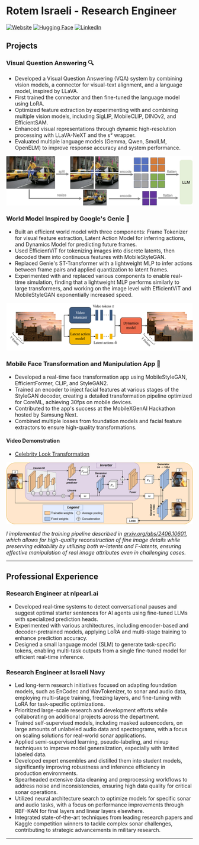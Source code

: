 # Rotem Israeli - Research Engineer

[![Website](https://img.shields.io/badge/Website-%23333333.svg?&style=for-the-badge&logo=Google%20Chrome&logoColor=white)](https://rotem154154.github.io) [![Hugging Face](https://img.shields.io/badge/Hugging%20Face-%23FFCC00.svg?&style=for-the-badge&logo=HuggingFace&logoColor=black)](https://huggingface.co/irotem98)  [![LinkedIn](https://img.shields.io/badge/LinkedIn-%230077B5.svg?&style=for-the-badge&logo=linkedin&logoColor=white)](https://linkedin.com/in/rotem-israeli-04ab10179)

## Projects

### Visual Question Answering 🔍

- Developed a Visual Question Answering (VQA) system by combining vision models, a connector for visual-text alignment, and a language model, inspired by LLaVA.
- First trained the connector and then fine-tuned the language model using LoRA.
- Optimized feature extraction by experimenting with and combining multiple vision models, including SigLIP, MobileCLIP, DINOv2, and EfficientSAM.
- Enhanced visual representations through dynamic high-resolution processing with LLaVA-NeXT and the s² wrapper.
- Evaluated multiple language models (Gemma, Qwen, SmolLM, OpenELM) to improve response accuracy and system performance.

![LLaVA Next](images/llava_next.png)

### World Model Inspired by Google's Genie 🧞

- Built an efficient world model with three components: Frame Tokenizer for visual feature extraction, Latent Action Model for inferring actions, and Dynamics Model for predicting future frames.
- Used EfficientViT for tokenizing images into discrete latents, then decoded them into continuous features with MobileStyleGAN.
- Replaced Genie's ST-Transformer with a lightweight MLP to infer actions between frame pairs and applied quantization to latent frames.
- Experimented with and replaced various components to enable real-time simulation, finding that a lightweight MLP performs similarly to large transformers, and working on the image level with EfficientViT and MobileStyleGAN exponentially increased speed.

![genie architecture](images/genie_architecture.png)

### Mobile Face Transformation and Manipulation App 📱

- Developed a real-time face transformation app using MobileStyleGAN, EfficientFormer, CLIP, and StyleGAN2.
- Trained an encoder to inject facial features at various stages of the StyleGAN decoder, creating a detailed transformation pipeline optimized for CoreML, achieving 30fps on mobile devices.
- Contributed to the app's success at the MobileXGenAI Hackathon hosted by Samsung Next.
- Combined multiple losses from foundation models and facial feature extractors to ensure high-quality transformations.

#### Video Demonstration

- [Celebrity Look Transformation](videos/celebrityLook.mp4)

![StyleGAN Inversion](images/stylegan_inversion.png)

*I implemented the training pipeline described in [arxiv.org/abs/2406.10601](https://arxiv.org/abs/2406.10601), which allows for high-quality reconstruction of fine image details while preserving editability by utilizing both w-latents and F-latents, ensuring effective manipulation of real image attributes even in challenging cases.*

---

## Professional Experience

### Research Engineer at nlpearl.ai

- Developed real-time systems to detect conversational pauses and suggest optimal starter sentences for AI agents using fine-tuned LLMs with specialized prediction heads.
- Experimented with various architectures, including encoder-based and decoder-pretrained models, applying LoRA and multi-stage training to enhance prediction accuracy.
- Designed a small language model (SLM) to generate task-specific tokens, enabling multi-task outputs from a single fine-tuned model for efficient real-time inference.

### Research Engineer at Israeli Navy

- Led long-term research initiatives focused on adapting foundation models, such as EnCodec and WavTokenizer, to sonar and audio data, employing multi-stage training, freezing layers, and fine-tuning with LoRA for task-specific optimizations.
- Prioritized large-scale research and development efforts while collaborating on additional projects across the department.
- Trained self-supervised models, including masked autoencoders, on large amounts of unlabeled audio data and spectrograms, with a focus on scaling solutions for real-world sonar applications.
- Applied semi-supervised learning, pseudo-labeling, and mixup techniques to improve model generalization, especially with limited labeled data.
- Developed expert ensembles and distilled them into student models, significantly improving robustness and inference efficiency in production environments.
- Spearheaded extensive data cleaning and preprocessing workflows to address noise and inconsistencies, ensuring high data quality for critical sonar operations.
- Utilized neural architecture search to optimize models for specific sonar and audio tasks, with a focus on performance improvements through RBF-KAN for final layers and linear layers elsewhere.
- Integrated state-of-the-art techniques from leading research papers and Kaggle competition winners to tackle complex sonar challenges, contributing to strategic advancements in military research.

---
